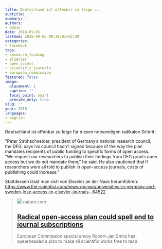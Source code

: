 ```yaml
---
title: Deutschland ist offenbar zu feige ...
subtitle: ''
summary: ''
authors:
- admin
date: 2018-09-05
lastmod: 2018-09-05 09:38:01+02:00
categories:
- facebook
tags:
- research_funding
- elsevier
- open_access
- scientific_journals
- european_commission
featured: false
image:
  placement: 1
  caption: ''
  focal_point: Smart
  preview_only: true
slug: ''
year: 2018
languages:
- english
---
```


Deutschland ist offenbar zu feige für diesen notwendigen radikalen Schritt:

"Peter Strohschneider, president of Germany’s national research council, the DFG, says his council hadn't signed because of the way the plan mandates recipients of public funding to specific forms of open access. “We request our researchers to publish their findings from DFG grants open access but we do not mandate them," he said. He also cautioned that if researchers were all told to publish in open-access journals, costs of publishing could increase."

Stattdessen lässt man sich von Elsevier an der Nase herumführen: https://www.the-scientist.com/news-opinion/universities-in-germany-and-sweden-lose-access-to-elsevier-journals--64522
> [![](https://media.nature.com/lw1024/magazine-assets/d41586-018-06178-7/d41586-018-06178-7_16092850.jpg)](https://www.nature.com/articles/d41586-018-06178-7)
> nature.com
> ## [Radical open-access plan could spell end to journal subscriptions](https://www.nature.com/articles/d41586-018-06178-7)
>
>European Commission special envoy Robert-Jan Smits has spearheaded a plan to make all scientific works free to read.